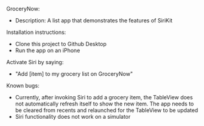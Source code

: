 GroceryNow: 
- Description: A list app that demonstrates the features of SiriKit

Installation instructions: 
- Clone this project to Github Desktop
- Run the app on an iPhone 

Activate Siri by saying: 
- "Add [item] to my grocery list on GroceryNow"

Known bugs: 
- Currently, after invoking Siri to add a grocery item, the TableView does not automatically refresh itself 
to show the new item. The app needs to be cleared from recents and relaunched for the TableView to be updated
- Siri functionality does not work on a simulator 
